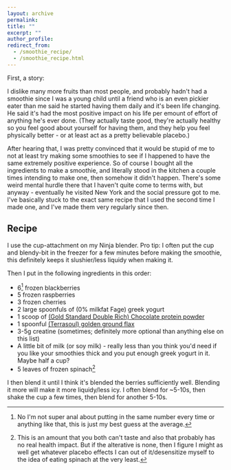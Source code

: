 ```yaml
---
layout: archive
permalink: 
title: ""
excerpt: ""
author_profile:
redirect_from: 
  - /smoothie_recipe/
  - /smoothie_recipe.html
---
```

<script
  src="https://cdn.mathjax.org/mathjax/latest/MathJax.js?config=TeX-AMS-MML_HTMLorMML"
  type="text/javascript">
</script>
First, a story:

I dislike many more fruits than most people, and probably hadn't had a smoothie since I was a young child until a friend 
who is an even pickier eater than me said he started having them daily and it's been life changing. He said it's had the most
positive impact on his life per emount of effort of anything he's ever done. (They actually taste good, they're actually
healthy so you feel good about yourself for having them, and they help you feel physically better - or at least act as a 
pretty believable placebo.)

After hearing that, I was pretty convinced that it would be stupid of me to not at least try making some smoothies to see if
I happened to have the same extremely positive experience. So of course I bought all the ingredients to make a smoothie, and
literally stood in the kitchen a couple times intending to make one, then somehow it didn't happen. There's some weird
mental hurdle there that I haven't quite come to terms with, but anyway - eventually he visited New York and the social
pressure got to me. I've basically stuck to the exact same recipe that I used the second time I made one, and I've made
them very regularly since then.

## Recipe
I use the cup-attachment on my Ninja blender. Pro tip: I often put the cup and blendy-bit in the freezer for a few 
minutes before making the smoothie, this definitely keeps it slushier/less liquidy when making it.

Then I put in the following ingredients in this order:
* 6[^1] frozen blackberries
* 5 frozen raspberries
* 3 frozen cherries
* 2 large spoonfuls of (0% milkfat Fage) greek yogurt
* 1 scoop of <a href="https://amzn.to/3VkZPj5">(Gold Standard Double Rich) Chocolate protein powder</a>
* 1 spoonful <a href="https://amzn.to/3GmYtQk">(Terrasoul) golden ground flax</a>
* 3-5g creatine (sometimes; definitely more optional than anything else on this list)
* A little bit of milk (or soy milk) - really less than you think you'd need if you like your smoothies thick and you put
enough greek yogurt in it. Maybe half a cup?
* 5 leaves of frozen spinach[^2]

I then blend it until I think it's blended the berries sufficiently well. Blending it more will make it more liquidy/less
icy. I often blend for ~5-10s, then shake the cup a few times, then blend for another 5-10s.



[^1]: No I'm not super anal about putting in the same number every time or anything like that, this is just my best guess
at the average.
[^2]: This is an amount that you both can't taste and also that probably has no real health impact. But if the alterative
is none, then I figure I might as well get whatever placebo effects I can out of it/desensitize myself to the idea of 
eating spinach at the very least.


